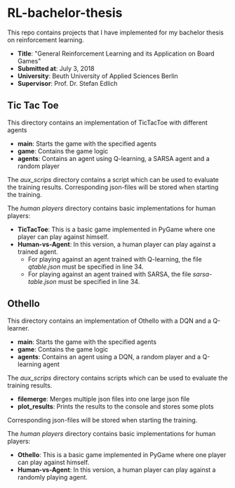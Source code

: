 # RL-bachelor-thesis
This repo contains projects that I have implemented for my bachelor thesis on reinforcement learning.
- **Title**: "General Reinforcement Learning and its Application on Board Games"
- **Submitted at**: July 3, 2018
- **University**: Beuth University of Applied Sciences Berlin
- **Supervisor**: Prof. Dr. Stefan Edlich


## Tic Tac Toe
This directory contains an implementation of TicTacToe with different agents
- **main**: Starts the game with the specified agents
- **game**: Contains the game logic
- **agents**: Contains an agent using Q-learning, a SARSA agent and a random player


The _aux_scrips_ directory contains a script which can be used to evaluate the training results.
Corresponding json-files will be stored when starting the training.


The _human players_ directory contains basic implementations for human players:
- **TicTacToe**: This is a basic game implemented in PyGame where one player can play against himself.
- **Human-vs-Agent**: In this version, a human player can play against a trained agent.
  - For playing against an agent trained with Q-learning, the file _qtable.json_ must be specified in line 34.
  - For playing against an agent trained with SARSA, the file _sarsa-table.json_ must be specified in line 34.


## Othello
This directory contains an implementation of Othello with a DQN and a Q-learner.
- **main**: Starts the game with the specified agents
- **game**: Contains the game logic
- **agents**: Contains an agent using a DQN, a random player and a Q-learning agent


The _aux_scrips_ directory contains scripts which can be used to evaluate the training results.
- **filemerge**: Merges multiple json files into one large json file
- **plot_results**: Prints the results to the console and stores some plots

Corresponding json-files will be stored when starting the training.


The _human players_ directory contains basic implementations for human players:
- **Othello**: This is a basic game implemented in PyGame where one player can play against himself.
- **Human-vs-Agent**: In this version, a human player can play against a randomly playing agent.
